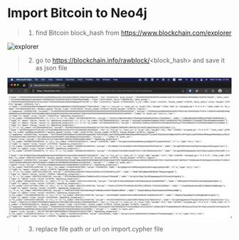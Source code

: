 # Import Bitcoin to Neo4j

> 1. find Bitcoin block_hash from https://www.blockchain.com/explorer

![explorer](https://github.com/reefwn/btc-neo4j/blob/main/explorer.png?raw=true)

> 2. go to https://blockchain.info/rawblock/<block_hash> and save it as json file

![rawblock](https://github.com/reefwn/btc-neo4j/blob/main/rawblock.png?raw=true)

> 3. replace file path or url on import.cypher file
